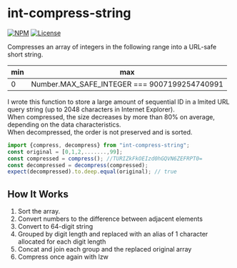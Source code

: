# int-compress-string

[![NPM](http://img.shields.io/npm/v/int-compress-string.svg?style=flat-square)](https://npmjs.org/package/int-compress-string)
[![License](http://img.shields.io/npm/l/int-compress-string.svg?style=flat-square)](https://github.com/cj-p/int-compress-string)

Compresses an array of integers in the following range into a URL-safe short string. 

|min | max|
| --- | --- |
| 0 | Number.MAX_SAFE_INTEGER === 9007199254740991 |

I wrote this function to store a large amount of sequential ID in a lmited URL query string (up to 2048 characters in Internet Explorer).  
When compressed, the size decreases by more than 80% on average, depending on the data characteristics.  
When decompressed, the order is not preserved and is sorted.

```js
import {compress, decompress} from "int-compress-string";
const original = [0,1,2,.......,99];
const compressed = compress(); //TURIZkFkOEIzd0hGQVN6ZEFRPT0=
const decompressed = decompress(compressed);
expect(decompressed).to.deep.equal(original); // true
```

## How It Works

1. Sort the array.
1. Convert numbers to the difference between adjacent elements
1. Convert to 64-digit string
1. Grouped by digit length and replaced with an alias of 1 character allocated for each digit length
1. Concat and join each group and the replaced original array
1. Compress once again with lzw

